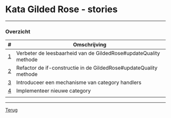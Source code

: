 # Kata Gilded Rose - stories
---

### Overzicht

| # | Omschrijving  |
|---|---|
| [1](story01.md) | Verbeter de leesbaarheid van de GildedRose#updateQuality methode |
| [2](story02.md) | Refactor de if-constructie in de GildedRose#updateQuality methode |
| [3](story03.md) | Introduceer een mechanisme van category handlers |
| [4](story04.md) | Implementeer nieuwe category |
|   |   |

***
[Terug](../README.md)
